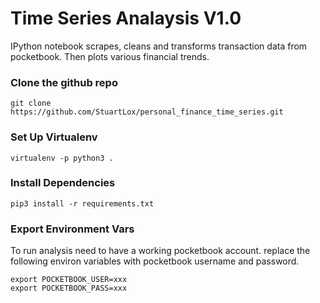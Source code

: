 # Time Series Analaysis V1.0

IPython notebook scrapes, cleans and transforms transaction data from pocketbook. Then plots various financial trends.
 
### Clone the github repo
```
git clone https://github.com/StuartLox/personal_finance_time_series.git
```

### Set Up Virtualenv
```
virtualenv -p python3 .
```
### Install Dependencies
```
pip3 install -r requirements.txt
```

### Export Environment Vars 
To run analysis need to have a working pocketbook account. replace the following environ variables with pocketbook username and password.
```
export POCKETBOOK_USER=xxx
export POCKETBOOK_PASS=xxx
```
 

